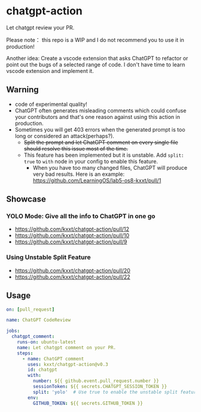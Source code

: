 # chatgpt-action

Let chatgpt review your PR.

Please note： this repo is a WIP and I do not recommend you to use it in production!

Another idea: Create a vscode extension that asks ChatGPT to refactor or point out the bugs of a selected range of code. I don't have time to learn vscode extension and implement it.

## Warning

- code of experimental quality!
- ChatGPT often generates misleading comments which could confuse your contributors and that's
one reason against using this action in production.
- Sometimes you will get 403 errors when the generated prompt is too long or considered an attack(perhaps?). 
  - ~~Split the prompt and let ChatGPT comment on every single file should resolve this issue most of the time.~~ 
  - This feature has been implemented but it is unstable. Add `split: true` to `with` node in your config to enable this feature.
    - When you have too many changed files, ChatGPT will produce very bad results. Here is an example: https://github.com/LearningOS/lab5-os8-kxxt/pull/1
## Showcase

### YOLO Mode: Give all the info to ChatGPT in one go

- https://github.com/kxxt/chatgpt-action/pull/12
- https://github.com/kxxt/chatgpt-action/pull/10
- https://github.com/kxxt/chatgpt-action/pull/9

### Using Unstable Split Feature

- https://github.com/kxxt/chatgpt-action/pull/20
- https://github.com/kxxt/chatgpt-action/pull/22

## Usage

```yaml
on: [pull_request]

name: ChatGPT CodeReview

jobs:
  chatgpt_comment:
    runs-on: ubuntu-latest
    name: Let chatgpt comment on your PR.
    steps:
      - name: ChatGPT comment
        uses: kxxt/chatgpt-action@v0.3
        id: chatgpt
        with:
          number: ${{ github.event.pull_request.number }}
          sessionToken: ${{ secrets.CHATGPT_SESSION_TOKEN }}
          split: 'yolo'  # Use true to enable the unstable split feature.
        env:
          GITHUB_TOKEN: ${{ secrets.GITHUB_TOKEN }}
```
